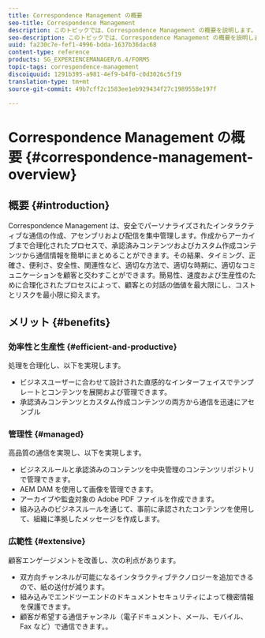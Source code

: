 ```yaml
---
title: Correspondence Management の概要
seo-title: Correspondence Management
description: このトピックでは、Correspondence Management の概要を説明します。
seo-description: このトピックでは、Correspondence Management の概要を説明します。
uuid: fa230c7e-fef1-4996-bdda-1637b36dac68
content-type: reference
products: SG_EXPERIENCEMANAGER/6.4/FORMS
topic-tags: correspondence-management
discoiquuid: 1291b395-a981-4ef9-b4f0-c0d3026c5f19
translation-type: tm+mt
source-git-commit: 49b7cff2c1583ee1eb929434f27c1989558e197f

---
```



# Correspondence Management の概要 {#correspondence-management-overview}

## 概要 {#introduction}

Correspondence Management は、安全でパーソナライズされたインタラクティブな通信の作成、アセンブリおよび配信を集中管理します。作成からアーカイブまで合理化されたプロセスで、承認済みコンテンツおよびカスタム作成コンテンツから通信情報を簡単にまとめることができます。その結果、タイミング、正確さ、便利さ、安全性、関連性など、適切な方法で、適切な時期に、適切なコミュニケーションを顧客と交わすことができます。簡易性、速度および生産性のために合理化されたプロセスによって、顧客との対話の価値を最大限にし、コストとリスクを最小限に抑えます。

## メリット {#benefits}

### 効率性と生産性 {#efficient-and-productive}

処理を合理化し、以下を実現します。

* ビジネスユーザーに合わせて設計された直感的なインターフェイスでテンプレートとコンテンツを展開および管理できます。
* 承認済みコンテンツとカスタム作成コンテンツの両方から通信を迅速にアセンブル

### 管理性 {#managed}

高品質の通信を実現し、以下を実現します。

* ビジネスルールと承認済みのコンテンツを中央管理のコンテンツリポジトリで管理できます。
* AEM DAM を使用して画像を管理できます。
* アーカイブや監査対象の Adobe PDF ファイルを作成できます。
* 組み込みのビジネスルールを通じて、事前に承認されたコンテンツを使用して、組織に準拠したメッセージを作成します。

### 広範性 {#extensive}

顧客エンゲージメントを改善し、次の利点があります。

* 双方向チャンネルが可能になるインタラクティブテクノロジーを追加できるので、紙の送付が減ります。
* 組み込みでエンドツーエンドのドキュメントセキュリティによって機密情報を保護できます。
* 顧客が希望する通信チャンネル（電子ドキュメント、メール、モバイル、Fax など）で通信できます。。

